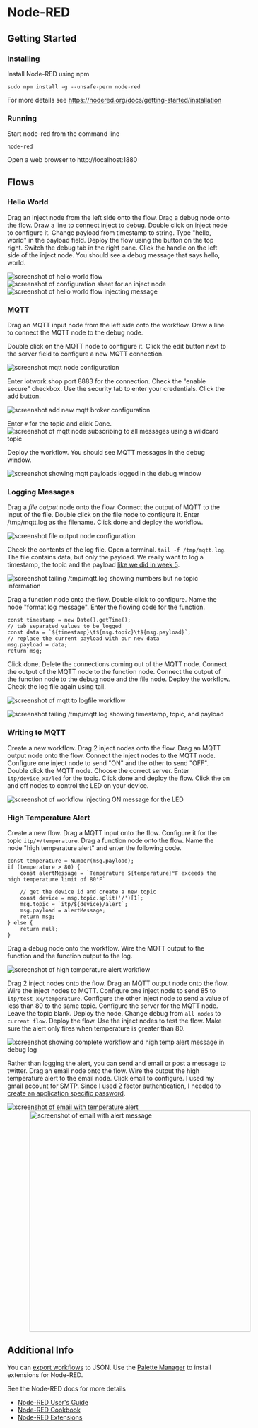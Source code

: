 # Node-RED

## Getting Started

### Installing

Install Node-RED using npm

    sudo npm install -g --unsafe-perm node-red

For more details see https://nodered.org/docs/getting-started/installation

### Running

Start node-red from the command line

    node-red

Open a web browser to http://localhost:1880

## Flows

### Hello World
    
Drag an inject node from the left side onto the flow. Drag a debug node onto the flow. Draw a line to connect inject to debug. Double click on inject node to configure it. Change payload from timestamp to string. Type "hello, world" in the payload field. Deploy the flow using the button on the top right. Switch the debug tab in the right pane. Click the handle on the left side of the inject node. You should see a debug message that says hello, world.

![screenshot of hello world flow](img/flow-hello-unconfigured.png)
![screenshot of configuration sheet for an inject node](img/flow-hello-inject-node.png)
![screenshot of hello world flow injecting message](img/flow-hello-world.png)

### MQTT

Drag an MQTT input node from the left side onto the workflow. Draw a line to connect the MQTT node to the debug node.

Double click on the MQTT node to configure it. Click the edit button next to the server field to configure a new MQTT connection.

![screenshot mqtt node configuration](img/flow-new-mqtt-broker.png)

Enter iotwork.shop port 8883 for the connection. Check the "enable secure" checkbox. Use the security tab to enter your credentials. Click the add button.

![screenshot add new mqtt broker configuration](img/flow-mqtt-add-broker.png)

Enter `#` for the topic and click Done.
![screenshot of mqtt node subscribing to all messages using a wildcard topic](img/flow-mqtt-node.png)

Deploy the workflow. You should see MQTT messages in the debug window.

![screenshot showing mqtt payloads logged in the debug window](img/flow-mqtt-debug.png)

### Logging Messages

Drag a *file output* node onto the flow. Connect the output of MQTT to the input of the file. Double click on the file node to configure it. Enter /tmp/mqtt.log as the filename. Click done and deploy the workflow.

![screenshot file output node configuration](img/flow-mqtt-log-file-config.png)

Check the contents of the log file. Open a terminal. `tail -f /tmp/mqtt.log`. The file contains data, but only the payload. We really want to log a timestamp, the topic and the payload [like we did in week 5](https://github.com/don/ITP-DeviceToDatabase/blob/master/05_Process_and_Graph_Data/processing.md#log-mqtt-messages-to-a-file).

![screenshot tailing /tmp/mqtt.log showing numbers but no topic information](img/tail-log-payload-only.png)

Drag a function node onto the flow. Double click to configure. Name the node "format log message". Enter the flowing code for the function.

    const timestamp = new Date().getTime();
    // tab separated values to be logged
    const data = `${timestamp}\t${msg.topic}\t${msg.payload}`;
    // replace the current payload with our new data
    msg.payload = data;
    return msg;

Click done. Delete the connections coming out of the MQTT node. Connect the output of the MQTT node to the function node. Connect the output of the function node to the debug node and the file node. Deploy the workflow. Check the log file again using tail.

![screenshot of mqtt to logfile workflow](img/flow-log-format.png)

![screenshot tailing /tmp/mqtt.log showing timestamp, topic, and payload](img/tail-log-good.png)

### Writing to MQTT

Create a new workflow. Drag 2 inject nodes onto the flow. Drag an MQTT output node onto the flow. Connect the inject nodes to the MQTT node. Configure one inject node to send "ON" and the other to send "OFF". Double click the MQTT node. Choose the correct server. Enter `itp/device_xx/led` for the topic. Click done and deploy the flow. Click the on and off nodes to control the LED on your device.

![screenshot of workflow injecting ON message for the LED](img/flow-led-switch.png)

### High Temperature Alert

Create a new flow. Drag a MQTT input onto the flow. Configure it for the topic `itp/+/temperature`. Drag a function node onto the flow. Name the node "high temperature alert" and enter the following code.

    const temperature = Number(msg.payload);
    if (temperature > 80) {
        const alertMessage = `Temperature ${temperature}°F exceeds the high temperature limit of 80°F`

        // get the device id and create a new topic
        const device = msg.topic.split('/')[1];
        msg.topic = `itp/${device}/alert`;
        msg.payload = alertMessage;
        return msg;
    } else {
        return null;
    }

Drag a debug node onto the workflow. Wire the MQTT output to the function and the function output to the log.

![screenshot of high temperature alert workflow](img/flow-alert-debug.png)

Drag 2 inject nodes onto the flow. Drag an MQTT output node onto the flow. Wire the inject nodes to MQTT. Configure one inject node to send 85 to `itp/test_xx/temperature`. Configure the other inject node to send a value of less than 80 to the same topic. Configure the server for the MQTT node. Leave the topic blank. Deploy the node. Change debug from `all nodes` to `current flow`. Deploy the flow.  Use the inject nodes to test the flow. Make sure the alert only fires when temperature is greater than 80.

![screenshot showing complete workflow and high temp alert message in debug log](img/flow-alert-test.png)

Rather than logging the alert, you can send and email or post a message to twitter. Drag an email node onto the flow. Wire the output the high temperature alert to the email node. Click email to configure. I used my gmail account for SMTP. Since I used 2 factor authentication, I needed to [create an application specific password](https://support.google.com/accounts/answer/185833?hl=en).

![screenshot of email with temperature alert](img/flow-alert-email.png)
<img alt="screenshot of email with alert message" src="img/flow-alert-email-message.png" width="500px" style="margin-left:50px">

## Additional Info

You can [export workflows](https://nodered.org/docs/user-guide/editor/workspace/import-export) to JSON. Use the [Palette Manager](https://nodered.org/docs/user-guide/editor/palette/manager) to install extensions for Node-RED.

See the Node-RED docs for more details

 * [Node-RED User's Guide](https://nodered.org/docs/user-guide/)
 * [Node-RED Cookbook](https://cookbook.nodered.org/mqtt/)
 * [Node-RED Extensions](https://flows.nodered.org)
 

